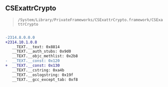## CSExattrCrypto

> `/System/Library/PrivateFrameworks/CSExattrCrypto.framework/CSExattrCrypto`

```diff

-2314.8.0.0.0
+2314.10.1.0.8
   __TEXT.__text: 0x8814
   __TEXT.__auth_stubs: 0x9d0
   __TEXT.__objc_methlist: 0x2b8
-  __TEXT.__const: 0x120
+  __TEXT.__const: 0x130
   __TEXT.__cstring: 0xa4b
   __TEXT.__oslogstring: 0x19f
   __TEXT.__gcc_except_tab: 0xf8

```
